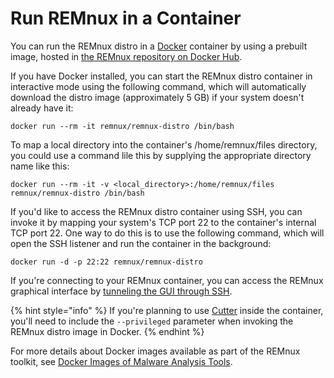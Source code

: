 # Run REMnux in a Container

You can run the REMnux distro in a [Docker](https://www.docker.com) container by using a prebuilt image, hosted in [the REMnux repository on Docker Hub](https://hub.docker.com/repository/docker/remnux/remnux-distro).

If you have Docker installed, you can start the REMnux distro container in interactive mode using the following command, which will automatically download the distro image \(approximately 5 GB\) if your system doesn't already have it:

```text
docker run --rm -it remnux/remnux-distro /bin/bash
```

To map a local directory into the container's /home/remnux/files directory, you could use a command lile this by supplying the appropriate directory name like this:

```text
docker run --rm -it -v <local_directory>:/home/remnux/files remnux/remnux-distro /bin/bash
```

If you'd like to access the REMnux distro container using SSH, you can invoke it by mapping your system's TCP port 22 to the container's internal TCP port 22. One way to do this is to use the following command, which will open the SSH listener and run the container in the background:

```text
docker run -d -p 22:22 remnux/remnux-distro
```

If you're connecting to your REMnux container, you can access the REMnux graphical interface by [tunneling the GUI through SSH](../tips/remnux-config-tips.md#gui-cloud-remnux).

{% hint style="info" %}
If you're planning to use [Cutter](../discover-the-tools/statically+analyze+code/general.md#cutter) inside the container, you'll need to include the `--privileged` parameter when invoking the REMnux distro image in Docker.
{% endhint %}

For more details about Docker images available as part of the REMnux toolkit, see [Docker Images of Malware Analysis Tools](../run-tools-in-containers/remnux-containers.md).

